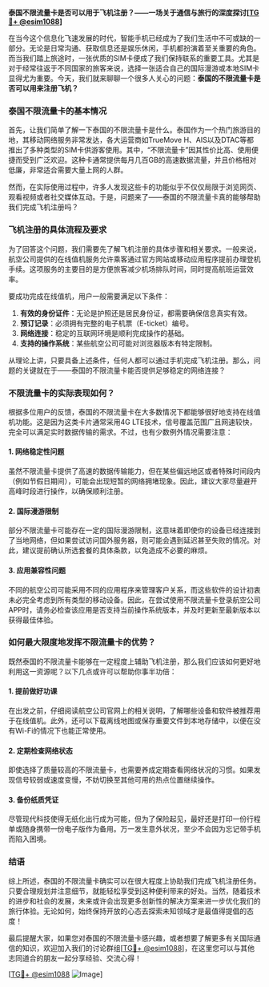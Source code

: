 **泰国不限流量卡是否可以用于飞机注册？——一场关于通信与旅行的深度探讨[[TG💪+ @esim1088](https://t.me/s/esim1088)]**

在当今这个信息化飞速发展的时代，智能手机已经成为了我们生活中不可或缺的一部分。无论是日常沟通、获取信息还是娱乐休闲，手机都扮演着至关重要的角色。而当我们踏上旅途时，一张优质的SIM卡便成了我们保持联系的重要工具。尤其是对于经常往返于不同国家的旅客来说，选择一张适合自己的国际漫游或本地SIM卡显得尤为重要。今天，我们就来聊聊一个很多人关心的问题：**泰国的不限流量卡是否可以用来注册飞机？**

### 泰国不限流量卡的基本情况

首先，让我们简单了解一下泰国的不限流量卡是什么。泰国作为一个热门旅游目的地，其移动网络服务非常发达，各大运营商如TrueMove H、AIS以及DTAC等都推出了多种类型的SIM卡供游客使用。其中，“不限流量卡”因其性价比高、使用便捷而受到广泛欢迎。这种卡通常提供每月几百GB的高速数据流量，并且价格相对低廉，非常适合需要大量上网的人群。

然而，在实际使用过程中，许多人发现这些卡的功能似乎不仅仅局限于浏览网页、观看视频或者社交媒体互动。于是，问题来了——泰国的不限流量卡真的能够帮助我们完成飞机注册吗？

### 飞机注册的具体流程及要求

为了回答这个问题，我们需要先了解飞机注册的具体步骤和相关要求。一般来说，航空公司提供的在线值机服务允许乘客通过官方网站或移动应用程序提前办理登机手续。这项服务的主要目的是方便旅客减少机场排队时间，同时提高航班运营效率。

要成功完成在线值机，用户一般需要满足以下条件：
1. **有效的身份证件**：无论是护照还是居民身份证，都需要确保信息真实有效。
2. **预订记录**：必须拥有完整的电子机票（E-ticket）编号。
3. **网络连接**：稳定的互联网环境是顺利完成操作的基础。
4. **支持的操作系统**：某些航空公司可能对浏览器版本有特定限制。

从理论上讲，只要具备上述条件，任何人都可以通过手机完成飞机注册。那么，问题的关键就在于——泰国的不限流量卡能否提供足够稳定的网络连接？

### 不限流量卡的实际表现如何？

根据多位用户的反馈，泰国的不限流量卡在大多数情况下都能够很好地支持在线值机功能。这是因为这类卡片通常采用4G LTE技术，信号覆盖范围广且网速较快，完全可以满足实时数据传输的需求。不过，也有少数例外情况需要注意：

#### 1. 网络稳定性问题
虽然不限流量卡提供了高速的数据传输能力，但在某些偏远地区或者特殊时间段内（例如节假日期间），可能会出现短暂的网络拥堵现象。因此，建议大家尽量避开高峰时段进行操作，以确保顺利注册。

#### 2. 国际漫游限制
部分不限流量卡可能存在一定的国际漫游限制，这意味着即使你的设备已经连接到了当地网络，但如果尝试访问国外服务器，则可能会遇到延迟甚至失败的情况。对此，建议提前确认所选套餐的具体条款，以免造成不必要的麻烦。

#### 3. 应用兼容性问题
不同的航空公司可能采用不同的应用程序来管理客户关系，而这些软件的设计初衷未必完全考虑到所有类型的移动设备。因此，在尝试使用不限流量卡登录航空公司APP时，请务必检查该应用是否支持当前操作系统版本，并及时更新至最新版本以获得最佳体验。

### 如何最大限度地发挥不限流量卡的优势？

既然泰国的不限流量卡能够在一定程度上辅助飞机注册，那么我们应该如何更好地利用这一资源呢？以下几点或许可以帮助你事半功倍：

#### 1. 提前做好功课
在出发之前，仔细阅读航空公司官网上的相关说明，了解哪些设备和软件被推荐用于在线值机。此外，还可以下载离线地图或保存重要文件到本地存储中，以便在没有Wi-Fi的情况下也能正常使用。

#### 2. 定期检查网络状态
即使选择了质量较高的不限流量卡，也需要养成定期查看网络状况的习惯。如果发现信号较弱或速度变慢，不妨切换至其他可用的热点位置继续操作。

#### 3. 备份纸质凭证
尽管现代科技使得无纸化出行成为可能，但为了保险起见，最好还是打印一份行程单或随身携带一份电子版作为备用。万一发生意外状况，至少不会因为忘记带手机而陷入困境。

### 结语

综上所述，泰国的不限流量卡确实可以在很大程度上协助我们完成飞机注册任务。只要合理规划并注意细节，就能轻松享受到这种便利带来的好处。当然，随着技术的进步和社会的发展，未来或许会出现更多创新性的解决方案来进一步优化我们的旅行体验。无论如何，始终保持开放的心态去探索未知领域才是最值得提倡的态度！

最后提醒大家，如果您对泰国的不限流量卡感兴趣，或者想要了解更多有关国际通信的知识，欢迎加入我们的讨论群组[[TG💪+ @esim1088](https://t.me/s/esim1088)]，在这里您可以与其他志同道合的朋友一起分享经验、交流心得！  

[[TG💪+ @esim1088](https://t.me/s/esim1088) ![Image](https://i.postimg.cc/4NQfJmqS/Snipaste-2025-05-13-00-14-12.png)]